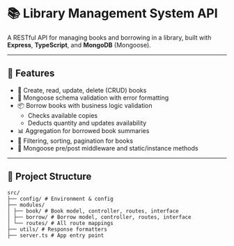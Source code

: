 # 📚 Library Management System API

A RESTful API for managing books and borrowing in a library, built with **Express**, **TypeScript**, and **MongoDB** (Mongoose).

---

## 🚀 Features

- 📖 Create, read, update, delete (CRUD) books
- 🧠 Mongoose schema validation with error formatting
- 📦 Borrow books with business logic validation
  - Checks available copies
  - Deducts quantity and updates availability
- 📊 Aggregation for borrowed book summaries
- 📌 Filtering, sorting, pagination for books
- 🧪 Mongoose pre/post middleware and static/instance methods

---

## 📁 Project Structure
```
src/
├── config/ # Environment & config
├── modules/
│ ├── book/ # Book model, controller, routes, interface
│ ├── borrow/ # Borrow model, controller, routes, interface
│ └── routes/ # All route mappings
├── utils/ # Response formatters
├── server.ts # App entry point
```
